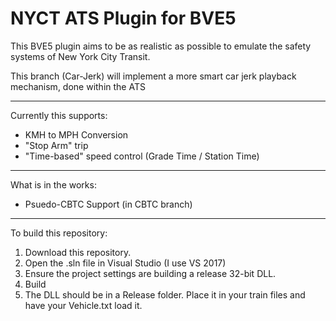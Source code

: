 # NYCT ATS Plugin for BVE5

This BVE5 plugin aims to be as realistic as possible to emulate the safety systems of New York City Transit.

This branch (Car-Jerk) will implement a more smart car jerk playback mechanism, done within the ATS

---
Currently this supports:
 * KMH to MPH Conversion
 * "Stop Arm" trip
 * "Time-based" speed control (Grade Time / Station Time)
---
What is in the works:
 * Psuedo-CBTC Support (in CBTC branch)
---
To build this repository:
 1. Download this repository.
 2. Open the .sln file in Visual Studio (I use VS 2017)
 3. Ensure the project settings are building a release 32-bit DLL.
 4. Build
 5. The DLL should be in a Release folder. Place it in your train files and have your Vehicle.txt load it.
